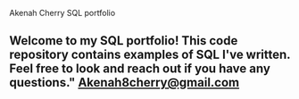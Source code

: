 Akenah Cherry SQL portfolio
## Welcome to my SQL portfolio! This code repository contains examples of SQL I've written. Feel free to look and reach out if you have any questions." Akenah8cherry@gmail.com
